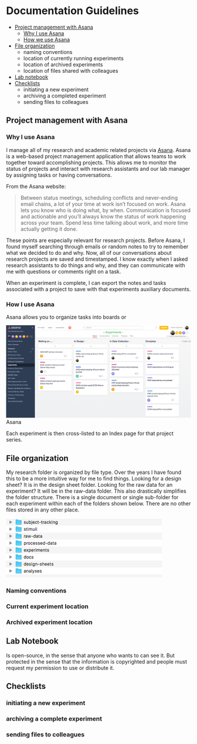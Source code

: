 # Documentation Guidelines

- [Project management with Asana](#project-management-with-asana)
    - [Why I use Asana](#why-I-use-asana)
    - [How we use Asana](#how-I-use-asana)
- [File organization](#file-organization)
    - naming conventions
    - location of currently running experiments
    - location of archived experiments
    - location of files shared with colleagues
- [Lab notebook](#lab-notebook)
- [Checklists](#checklists)
    - initiating a new experiment
    - archiving a completed experiment
    - sending files to colleagues


## Project management with Asana

### Why I use Asana

I manage all of my research and academic related projects via [Asana](https://asana.com/guide).  Asana is a web-based project management application that allows teams to work together toward accomplishing projects.  This allows me to monitor the status of projects and interact with research assistants and our lab manager by assigning tasks or having conversations.

From the Asana website:
> Between status meetings, scheduling conflicts and never-ending email chains, a lot of your time at work isn’t focused on work. Asana lets you know who is doing what, by when. Communication is focused and actionable and you’ll always know the status of work happening across your team. Spend less time talking about work, and more time actually getting it done.

These points are especially relevant for research projects.  Before Asana, I found myself searching through emails or random notes to try to remember what we decided to do and why.  Now, all of our conversations about research projects are saved and timestamped.  I know exactly when I asked research assistants to do things and why, and they can communicate with me with questions or comments right on a task.

When an experiment is complete, I can export the notes and tasks associated with a project to save with that experiments auxiliary documents.



### How I use Asana



Asana allows you to organize tasks into boards or 

![](/assets/asana-experiments-board.png)
Asana

Each experiment is then cross-listed to an Index page for that project series.  



## File organization

My research folder is organized by file type. Over the years I have found this to be a more intuitive way for me to find things.  Looking for a design sheet?  It is in the design sheet folder.  Looking for the raw data for an experiment? It will be in the raw-data folder.  This also drastically simplifies the folder structure. There is a single document or single sub-folder for each experiment within each of the folders shown below. There are no other files stored in any other place.

![research-folder-contents](/assets/research-folder-contents.png)


### Naming conventions

### Current experiment location

### Archived experiment location

## Lab Notebook

Is open-source, in the sense that anyone who wants to can see it.  But protected in the sense that the information is copyrighted and people must request my permission to use or distribute it.

## Checklists 

### initiating a new experiment


### archiving a complete experiment

### sending files to colleagues

